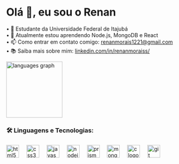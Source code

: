 <h1 align="left">Olá 👋, eu sou o Renan</h1>

• 🔭 Estudante da Universidade Federal de Itajubá<br>
• 🌱 Atualmente estou aprendendo Node.js, MongoDB e React<br>
• 📫 Como entrar em contato comigo: renanmorais1221@gmail.com<br>
• 📚 Saiba mais sobre mim: [linkedin.com/in/renanmoraiss/](https://www.linkedin.com/in/renanmoraiss/)<br>

<p align="left">
</p>

<div align="left">
  <img src="https://github-readme-stats.vercel.app/api/top-langs?username=renanmoraiss&locale=pt-br&hide_title=false&layout=compact&card_width=320&langs_count=5&theme=dark&hide_border=false&order=2" height="150" alt="languages graph"  />
</div>

###

###
<h3 align="left">🛠 Linguagens e Tecnologias:</h3>

###
<div align="left">
  <img src="https://cdn.jsdelivr.net/gh/devicons/devicon/icons/html5/html5-original.svg" height="34" alt="html5 logo"  />
  <img width="12" />
  <img src="https://cdn.jsdelivr.net/gh/devicons/devicon/icons/css3/css3-original.svg" height="34" alt="css3 logo"  />
  <img width="12" />
  <img src="https://cdn.jsdelivr.net/gh/devicons/devicon/icons/javascript/javascript-original.svg" height="34" alt="javascript logo"  />
  <img width="12" />
  <img src="https://cdn.simpleicons.org/nodedotjs/339933" height="34" alt="nodejs logo"  />
  <img width="12" />
  <img src="https://skillicons.dev/icons?i=prisma" height="34" alt="prisma logo"  />
  <img width="12" />
  <img src="https://cdn.simpleicons.org/mongodb/47A248" height="34" alt="mongodb logo"  />
  <img width="12" />
  <img src="https://cdn.jsdelivr.net/gh/devicons/devicon/icons/c/c-original.svg" height="34" alt="c logo"  />
  <img width="12" />
  <img src="https://cdn.simpleicons.org/git/F05032" height="34" alt="git logo"  />
</div>

###
